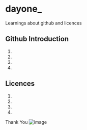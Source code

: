 # dayone_
Learnings about github and licences

## Github Introduction
1.
2.
3.
4.

## Licences
1.
2.
3.
4.

Thank You
![image](https://user-images.githubusercontent.com/16399079/196606397-383dd869-08f0-49fd-80a4-daee8e8d051c.png)

